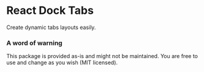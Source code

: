# React Dock Tabs

Create dynamic tabs layouts easily.

### A word of warning

This package is provided as-is and might not be maintained.
You are free to use and change as you wish (MIT licensed).